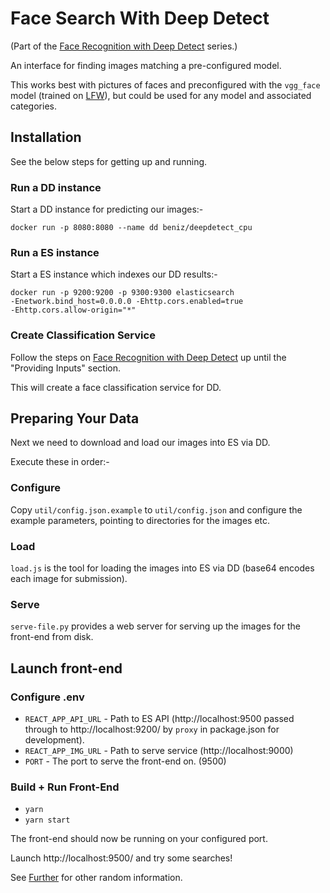 # Face Search With Deep Detect

(Part of the [Face Recognition with Deep
Detect](http://gavin.coffee/2017/11/04/face-recognition) series.)

An interface for finding images matching a pre-configured model.

This works best with pictures of faces and preconfigured with the `vgg_face`
model (trained on [LFW](http://vis-www.cs.umass.edu/lfw/)), but could be used
for any model and associated categories.

## Installation

See the below steps for getting up and running.

### Run a DD instance

Start a DD instance for predicting our images:-

```
docker run -p 8080:8080 --name dd beniz/deepdetect_cpu
```

### Run a ES instance

Start a ES instance which indexes our DD results:-

```
docker run -p 9200:9200 -p 9300:9300 elasticsearch
-Enetwork.bind_host=0.0.0.0 -Ehttp.cors.enabled=true
-Ehttp.cors.allow-origin="*"
```

### Create Classification Service

Follow the steps on [Face Recognition with Deep
Detect](http://gavin.coffee/2017/11/04/face-recognition/) up until the
"Providing Inputs" section.

This will create a face classification service for DD.

## Preparing Your Data

Next we need to download and load our images into ES via DD.

Execute these in order:-

### Configure

Copy `util/config.json.example` to `util/config.json` and configure the
example parameters, pointing to directories for the images etc.

### Load

`load.js` is the tool for loading the images into ES via DD (base64 encodes
each image for submission).

### Serve 

`serve-file.py` provides a web server for serving up the images for the
front-end from disk.

## Launch front-end

### Configure .env

* `REACT_APP_API_URL` - Path to ES API (http://localhost:9500 passed through to
http://localhost:9200/ by `proxy` in package.json for development).
* `REACT_APP_IMG_URL` - Path to serve service (http://localhost:9000)
* `PORT` - The port to serve the front-end on. (9500)

### Build + Run Front-End

* `yarn`
* `yarn start`

The front-end should now be running on your configured port.

Launch http://localhost:9500/ and try some searches!

See [Further](FURTHER.md) for other random information.